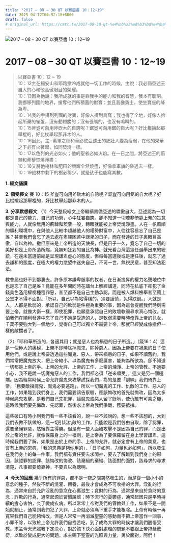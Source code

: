 ```yaml
---
title: "2017 – 08 – 30 QT 以賽亞書 10：12~19"
date: 2025-04-12T00:52:18+0800
draft: false
# original_url: https://cmtc.tw/2017-08-30-qt-%e4%bb%a5%e8%b3%bd%e4%ba%9e%e6%9b%b8-10%ef%bc%9a1219
---
```


![2017 – 08 – 30 QT 以賽亞書 10：12\~19](/images/qt.jpg   "2017 – 08 – 30 QT 以賽亞書 10：12\~19")

# 2017 – 08 – 30 QT 以賽亞書 10：12\~19

> 以賽亞書 10：12 ~ 19  
> 10：12主在錫安山和耶路撒冷成就他一切工作的時候，主說：我必罰亞述王自大的心和他高傲眼目的榮耀。  
> 10：13因為他說：我所成就的事是靠我手的能力和我的智慧，我本有聰明。我挪移列國的地界，搶奪他們所積蓄的財寶；並且我像勇士，使坐寶座的降為卑。  
> 10：14我的手搆到列國的財寶，好像人搆到鳥窩；我也得了全地，好像人拾起所棄的雀蛋。沒有動翅膀的；沒有張嘴的，也沒有鳴叫的。  
> 10：15斧豈可向用斧砍木的自誇呢？鋸豈可向用鋸的自大呢？好比棍掄起那舉棍的，好比杖舉起那非木的人。  
> 10：16因此，主─萬軍之耶和華必使亞述王的肥壯人變為瘦弱，在他的榮華之下必有火著起，如同焚燒一樣。  
> 10：17以色列的光必如火；他的聖者必如火焰。在一日之間，將亞述王的荊棘和蒺藜焚燒淨盡；  
> 10：18又將他樹林和肥田的榮耀全然燒盡，好像拿軍旗的昏過去一樣。  
> 10：19他林中剩下的樹必稀少，就是孩子也能寫其數。

**1. 經文誦讀**

**2. 領受經文**
賽 10：15 斧豈可向用斧砍木的自誇呢？鋸豈可向用鋸的自大呢？好比棍掄起那舉棍的，好比杖舉起那非木的人。

**3. 分享默想經文**
（1）今天整段經文上帝繼續責備亞述的驕傲自大，亞述認為一切都是自己的能力、自己的功勞，心中狂妄自誇。卻不知道一切若非倚靠上帝的旨意與能力，人就像無用的荊棘和蒺藜一般，轉眼就能被上帝焚燒淨盡。人在一帆風順的順利環境中，在與他人比較中超越他人的權勢財富中，人往往容易忘了自己是誰？甚至我們會忘了過去處在卑賤困苦中謙卑的日子，而在發達的日子裏眼目高傲，自以為神。撒但原來是上帝所造的天使長，但是日子一久，竟忘了自己一切的美好都是上帝所造所賜，竟無知狂妄的自比為神。就光看台灣這幾任選舉出來的總統，在還未當選前總是呈現謙卑虛心的態度，但每每當選後或是連任後，就忘了過去謙和的態度，在極大的權力慾望中迷失自己，不可一世，無視民意，甚至知法犯法。

教會屆也好不到那裏去，許多原本謙卑服事的牧者，在日漸提昇的權力名聲地位中也是忘了自己是誰？竟能在多年間同時在講台上解經講道，同時在私底下卻犯了金錢美色濫用權柄種種罪惡，甚至都不是自己主動承認，而是被人爆料檢舉甚至鬧上公堂才不得不面對。「所以，自己以為站得穩的，須要謹慎，免得跌倒。」人就是人，人都是軟弱的，承認自己的軟弱是件極為重要的事，因為這會提醒我們時刻需要上帝。就像大衛一樣，即使犯罪，也願意承認自己的敗壞軟弱尋求真心悔改。就怕我們在順利發達中忘了自己不過是受造的人，是軟弱需要時時倚靠上帝的兒女，千萬不要強大到一個地步，覺得自己可以獨立不需要上帝，那就已經變成像撒但一樣的敵擋者了。

（2）「耶和華所造的，各適其用；就是惡人也為禍患的日子所造。」（箴16：4）這是一個極大的奧秘，上帝不即時除掉魔鬼，除掉惡人，因為上帝要在禍患的日子使用他們，或是說上帝要透過這些魔鬼、惡人，帶來禍患的日子。如果不讀舊約，我們常常把魔鬼放大，把上帝縮小，以為魔鬼有多麼厲害，能夠為所欲為。卻不知道一切都是上帝的手、上帝的允許、上帝的工作、上帝的煉淨、上帝的管教。不過要小心，我不是說一切魔鬼惡人的工作，我們都必須「逆來順受」，這又是另一個極端。因為經常時候上帝允許魔鬼來攻擊試探我們，為的是要「訓練」我們倚靠上帝，「務要敵擋魔鬼，魔鬼必要逃跑」。所以一切魔鬼的工作、仇敵的工作、惡人的工作，如果臨到我們身上，我們需要禱告察驗，應該悔改的首先就悔改，因為太多時候魔鬼攻擊，是我們自己先犯罪，給魔鬼或惡人留了餘地，使仇敵有可乘之機，這時候我們要先悔改、先認罪，然後求上帝為我們爭戰，務要抵擋。

這些破口有時小到我們看一些不該看的，說一些不該說的，想一些不該想的，大到我們去做不該做的，這一切引起仇敵的工作，只能說是我們咎由自取，除了認罪，還要棄絕罪惡，然後靠主得勝。但是有一些人面臨攻擊不是因為自己的罪，而是出於上帝的允許，就像保羅身上的一根刺，是上帝為了要保羅留在身上學習謙卑，這時候我們要了解，如果是出於上帝的手、上帝的允許，就必定會有上帝的美意，也會有上帝的恩典。「我的恩典是夠你用的」、「日子如何，力量也必如何」。所以發生在我們身上的每一件事，我們都有責任要去求問神，要去了解臨到我們身上的原因，該認罪的認罪、該悔改的悔改、該棄絕的棄絕、該面對的面對，該尋求的尋求清楚，凡事都要倚靠神，不要自以為聰明。

**4. 今天的回應**
幾乎所有的罪惡，都不是一夜之間突然發生的，而是從一個小小的意念的種子，然後不斷的澆灌、餵養，最後才會成為不可收拾的大罪。淫亂的行為，通常來自於允許淫亂的意念在心裏滋生；貪財的行為，通常是來自於貪財的意念；詐欺的行為，通常起源於習慣說謊；時下流行的憂鬱症，通常起因只是平時持續的擔心害怕，久了變成疾病。所以常常上帝對我們的管教與工作，如果不是一開始就制止，通常到我們犯了大罪，上帝就必須痛下重手才能根除。上帝有時候一再寬容我們自己能夠悔改，但是人常常一再消滅聖靈的感動而不把上帝當作一回事，小罪不除，以致於上帝允許我們自找苦吃，到了成為大罪的時候才讓我們醒悟受教。求主今天光照我下定決心，對於該下決心面對處理的問題不要跟上帝拖延敷衍，以致於變成更大的問題，求主賜下聖靈的光照與力量，勇於面對，阿們！
